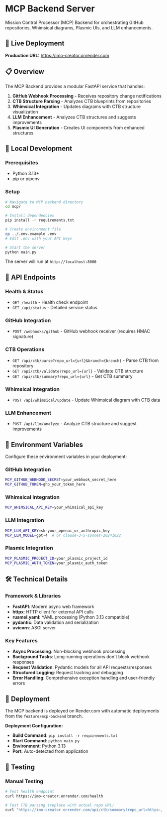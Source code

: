 # MCP Backend Server

Mission Control Processor (MCP) Backend for orchestrating GitHub repositories, Whimsical diagrams, Plasmic UIs, and LLM enhancements.

## 🚀 Live Deployment
**Production URL:** https://imo-creator.onrender.com

## 📋 Overview
The MCP Backend provides a modular FastAPI service that handles:

1. **GitHub Webhook Processing** - Receives repository change notifications
2. **CTB Structure Parsing** - Analyzes CTB blueprints from repositories  
3. **Whimsical Integration** - Updates diagrams with CTB structure visualization
4. **LLM Enhancement** - Analyzes CTB structures and suggests improvements
5. **Plasmic UI Generation** - Creates UI components from enhanced structures

## 🔧 Local Development

### Prerequisites
- Python 3.13+
- pip or pipenv

### Setup
```bash
# Navigate to MCP backend directory
cd mcp/

# Install dependencies
pip install -r requirements.txt

# Create environment file
cp ../.env.example .env
# Edit .env with your API keys

# Start the server
python main.py
```

The server will run at `http://localhost:8000`

## 📡 API Endpoints

### Health & Status
- `GET /health` - Health check endpoint
- `GET /api/status` - Detailed service status

### GitHub Integration
- `POST /webhooks/github` - GitHub webhook receiver (requires HMAC signature)

### CTB Operations  
- `GET /api/ctb/parse?repo_url={url}&branch={branch}` - Parse CTB from repository
- `GET /api/ctb/validate?repo_url={url}` - Validate CTB structure
- `GET /api/ctb/summary?repo_url={url}` - Get CTB summary

### Whimsical Integration
- `POST /api/whimsical/update` - Update Whimsical diagram with CTB data

### LLM Enhancement
- `POST /api/llm/analyze` - Analyze CTB structure and suggest improvements

## 🔐 Environment Variables

Configure these environment variables in your deployment:

### GitHub Integration
```bash
MCP_GITHUB_WEBHOOK_SECRET=your_webhook_secret_here
MCP_GITHUB_TOKEN=ghp_your_token_here
```

### Whimsical Integration  
```bash
MCP_WHIMSICAL_API_KEY=your_whimsical_api_key
```

### LLM Integration
```bash
MCP_LLM_API_KEY=sk-your_openai_or_anthropic_key
MCP_LLM_MODEL=gpt-4  # or claude-3-5-sonnet-20241022
```

### Plasmic Integration
```bash
MCP_PLASMIC_PROJECT_ID=your_plasmic_project_id
MCP_PLASMIC_AUTH_TOKEN=your_plasmic_auth_token
```

## 🛠️ Technical Details

### Framework & Libraries
- **FastAPI**: Modern async web framework
- **httpx**: HTTP client for external API calls  
- **ruamel.yaml**: YAML processing (Python 3.13 compatible)
- **pydantic**: Data validation and serialization
- **uvicorn**: ASGI server

### Key Features
- **Async Processing**: Non-blocking webhook processing
- **Background Tasks**: Long-running operations don't block webhook responses
- **Request Validation**: Pydantic models for all API requests/responses  
- **Structured Logging**: Request tracking and debugging
- **Error Handling**: Comprehensive exception handling and user-friendly errors

## 🚀 Deployment

The MCP backend is deployed on Render.com with automatic deployments from the `feature/mcp-backend` branch.

**Deployment Configuration:**
- **Build Command**: `pip install -r requirements.txt`
- **Start Command**: `python main.py`
- **Environment**: Python 3.13
- **Port**: Auto-detected from application

## 🧪 Testing

### Manual Testing
```bash
# Test health endpoint
curl https://imo-creator.onrender.com/health

# Test CTB parsing (replace with actual repo URL)
curl "https://imo-creator.onrender.com/api/ctb/summary?repo_url=https://github.com/user/repo"
```